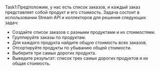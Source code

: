 Task1:Предположим, у нас есть список заказов, и каждый заказ представляет собой продукт и его стоимость. Задача состоит в использовании Stream API и коллекторов для решения следующих задач:

- Создайте список заказов с разными продуктами и их стоимостями.
- Группируйте заказы по продуктам.
- Для каждого продукта найдите общую стоимость всех заказов.
- Отсортируйте продукты по убыванию общей стоимости.
- Выберите три самых дорогих продукта.
- Выведите результат: список трех самых дорогих продуктов и их общая стоимость.